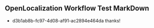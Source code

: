 ## OpenLocalization Workflow Test MarkDown
* d3b1ab8b-fc97-4d08-af91-ac2894e464da thanks!

<!--HONumber=Aug16_HO5-->


